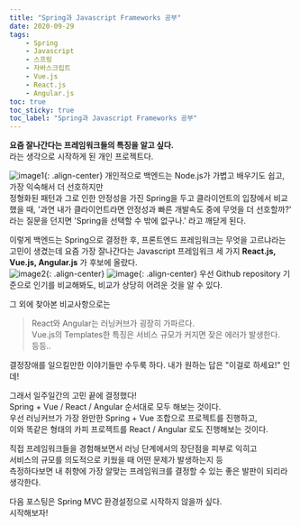 ```yaml
---
title: "Spring과 Javascript Frameworks 공부"
date: 2020-09-29
tags:
    - Spring
    - Javascript
    - 스프링
    - 자바스크립트
    - Vue.js
    - React.js
    - Angular.js
toc: true
toc_sticky: true
toc_label: "Spring과 Javascript Frameworks 공부"
---
```

**요즘 잘나간다는 프레임워크들의 특징을 알고 싶다.**  
라는 생각으로 시작하게 된 개인 프로젝트다.  
  
![image1](https://sarthaksrivastavablog.files.wordpress.com/2017/12/logopit_15129271173991609984785.png){: .align-center}
개인적으로 백엔드는 Node.js가 가볍고 배우기도 쉽고, 가장 익숙해서 더 선호하지만  
정형화된 패턴과 그로 인한 안정성을 가진 Spring을 두고 클라이언트의 입장에서 비교했을 때, 
'과연 내가 클라이언트라면 안정성과 빠른 개발속도 중에 무엇을 더 선호할까?' 라는 질문을 던지면 
'Spring을 선택할 수 밖에 없구나.' 라고 깨닫게 된다.  
  
이렇게 백엔드는 Spring으로 결정한 후, 프론트엔드 프레임워크는 무엇을 고르냐라는 고민이 생겼는데 
요즘 가장 잘나간다는 Javascript 프레임워크 세 가지 **React.js, Vue.js, Angular.js** 가 후보에 올랐다.  
![image2](https://kruschecompany.com/wp-content/uploads/2020/06/angular-vs-react-vs-vuejs.png){: .align-center}
![image](https://user-images.githubusercontent.com/37354145/94518400-cf218e00-0264-11eb-927d-a3b857779a0b.png){: .align-center}
우선 Github repository 기준으로 인기를 비교해봐도, 비교가 상당히 어려운 것을 알 수 있다.  
  
그 외에 찾아본 비교사항으로는

> React와 Angular는 러닝커브가 굉장히 가파르다.  
> Vue.js의 Templates한 특징은 서비스 규모가 커지면 잦은 에러가 발생한다.  
> 등등..

결정장애를 일으킬만한 이야기들만 수두룩 하다. 내가 원하는 답은 "이걸로 하세요!" 인데!  
  
그래서 일주일간의 고민 끝에 결정했다!  
Spring + Vue / React / Angular 순서대로 모두 해보는 것이다.  
우선 러닝커브가 가장 완만한 Spring + Vue 조합으로 프로젝트를 진행하고,  
이와 똑같은 형태의 카피 프로젝트를 React / Angular 로도 진행해보는 것이다.  
  
직접 프레임워크들을 경험해보면서 러닝 단계에서의 장단점을 피부로 익히고  
서비스의 규모를 의도적으로 키웠을 때 어떤 문제가 발생하는지 등  
측정하다보면 내 취향에 가장 알맞는 프레임워크를 결정할 수 있는 좋은 발판이 되리라 생각한다.  
  
다음 포스팅은 Spring MVC 환경설정으로 시작하지 않을까 싶다.  
시작해보자!
